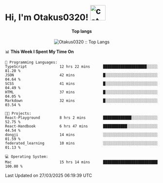 <h1> Hi, I'm Otakus0320! <img src="https://media.giphy.com/media/mGcNjsfWAjY5AEZNw6/giphy.gif" width="50" alt="cat"></h1>

<h4 align="center">Top langs</h4>

<p align="center"><img src="https://github-readme-stats.vercel.app/api/top-langs/?username=Otakus0320&langs_count=10&theme=tokyonight&layout=compact&timestamp={{random_number}}" alt="Otakus0320 :: Top Langs" /></p>

<!--START_SECTION:waka-->
📊 **This Week I Spent My Time On** 

```text
💬 Programming Languages: 
TypeScript               12 hrs 22 mins      ████████████████████░░░░░   81.20 % 
JSON                     42 mins             █░░░░░░░░░░░░░░░░░░░░░░░░   04.64 % 
SCSS                     41 mins             █░░░░░░░░░░░░░░░░░░░░░░░░   04.49 % 
HTML                     37 mins             █░░░░░░░░░░░░░░░░░░░░░░░░   04.05 % 
Markdown                 32 mins             █░░░░░░░░░░░░░░░░░░░░░░░░   03.54 % 

🐱‍💻 Projects: 
React-Playground         8 hrs 2 mins        █████████████░░░░░░░░░░░░   52.75 % 
React-Handbook           6 hrs 47 mins       ███████████░░░░░░░░░░░░░░   44.54 % 
dongji                   14 mins             ░░░░░░░░░░░░░░░░░░░░░░░░░   01.59 % 
federated_learning       10 mins             ░░░░░░░░░░░░░░░░░░░░░░░░░   01.13 % 

💻 Operating System: 
Mac                      15 hrs 14 mins      █████████████████████████   100.00 % 
```


 Last Updated on 27/03/2025 06:19:39 UTC
<!--END_SECTION:waka-->
